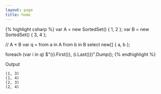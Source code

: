 ```yaml
---
layout: page
title: home
---
```


{% highlight csharp %}
var A = new SortedSet<int>() { 1, 2 };
var B = new SortedSet<int>() { 3, 4 };

// A × B
var q =
  from a in A
  from b in B
  select new[] { a, b };

foreach (var i in q)
  $"({i.First()}, {i.Last()})".Dump();
{% endhighlight %}

Output

```
(1, 3)
(1, 4)
(2, 3)
(2, 4)
```
